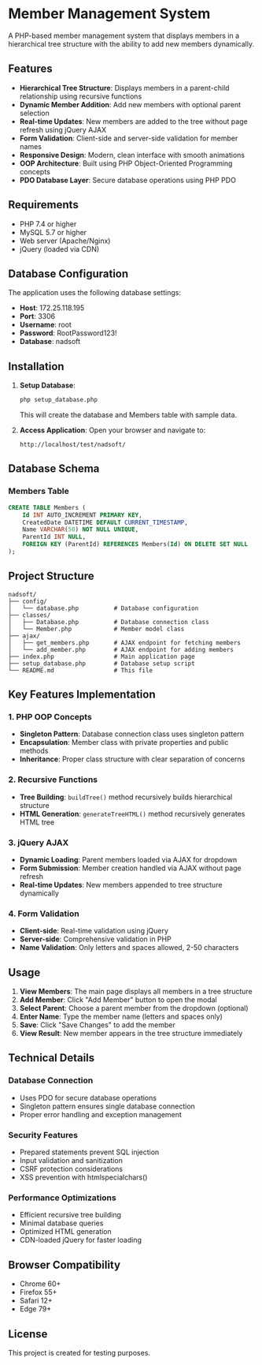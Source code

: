 # Member Management System

A PHP-based member management system that displays members in a hierarchical tree structure with the ability to add new members dynamically.

## Features

- **Hierarchical Tree Structure**: Displays members in a parent-child relationship using recursive functions
- **Dynamic Member Addition**: Add new members with optional parent selection
- **Real-time Updates**: New members are added to the tree without page refresh using jQuery AJAX
- **Form Validation**: Client-side and server-side validation for member names
- **Responsive Design**: Modern, clean interface with smooth animations
- **OOP Architecture**: Built using PHP Object-Oriented Programming concepts
- **PDO Database Layer**: Secure database operations using PHP PDO

## Requirements

- PHP 7.4 or higher
- MySQL 5.7 or higher
- Web server (Apache/Nginx)
- jQuery (loaded via CDN)

## Database Configuration

The application uses the following database settings:
- **Host**: 172.25.118.195
- **Port**: 3306
- **Username**: root
- **Password**: RootPassword123!
- **Database**: nadsoft

## Installation

1. **Setup Database**:
   ```bash
   php setup_database.php
   ```
   This will create the database and Members table with sample data.

2. **Access Application**:
   Open your browser and navigate to:
   ```
   http://localhost/test/nadsoft/
   ```

## Database Schema

### Members Table
```sql
CREATE TABLE Members (
    Id INT AUTO_INCREMENT PRIMARY KEY,
    CreatedDate DATETIME DEFAULT CURRENT_TIMESTAMP,
    Name VARCHAR(50) NOT NULL UNIQUE,
    ParentId INT NULL,
    FOREIGN KEY (ParentId) REFERENCES Members(Id) ON DELETE SET NULL
);
```

## Project Structure

```
nadsoft/
├── config/
│   └── database.php          # Database configuration
├── classes/
│   ├── Database.php          # Database connection class
│   └── Member.php            # Member model class
├── ajax/
│   ├── get_members.php       # AJAX endpoint for fetching members
│   └── add_member.php        # AJAX endpoint for adding members
├── index.php                 # Main application page
├── setup_database.php        # Database setup script
└── README.md                 # This file
```

## Key Features Implementation

### 1. PHP OOP Concepts
- **Singleton Pattern**: Database connection class uses singleton pattern
- **Encapsulation**: Member class with private properties and public methods
- **Inheritance**: Proper class structure with clear separation of concerns

### 2. Recursive Functions
- **Tree Building**: `buildTree()` method recursively builds hierarchical structure
- **HTML Generation**: `generateTreeHTML()` method recursively generates HTML tree

### 3. jQuery AJAX
- **Dynamic Loading**: Parent members loaded via AJAX for dropdown
- **Form Submission**: Member creation handled via AJAX without page refresh
- **Real-time Updates**: New members appended to tree structure dynamically

### 4. Form Validation
- **Client-side**: Real-time validation using jQuery
- **Server-side**: Comprehensive validation in PHP
- **Name Validation**: Only letters and spaces allowed, 2-50 characters

## Usage

1. **View Members**: The main page displays all members in a tree structure
2. **Add Member**: Click "Add Member" button to open the modal
3. **Select Parent**: Choose a parent member from the dropdown (optional)
4. **Enter Name**: Type the member name (letters and spaces only)
5. **Save**: Click "Save Changes" to add the member
6. **View Result**: New member appears in the tree structure immediately

## Technical Details

### Database Connection
- Uses PDO for secure database operations
- Singleton pattern ensures single database connection
- Proper error handling and exception management

### Security Features
- Prepared statements prevent SQL injection
- Input validation and sanitization
- CSRF protection considerations
- XSS prevention with htmlspecialchars()

### Performance Optimizations
- Efficient recursive tree building
- Minimal database queries
- Optimized HTML generation
- CDN-loaded jQuery for faster loading

## Browser Compatibility

- Chrome 60+
- Firefox 55+
- Safari 12+
- Edge 79+

## License

This project is created for testing purposes.
